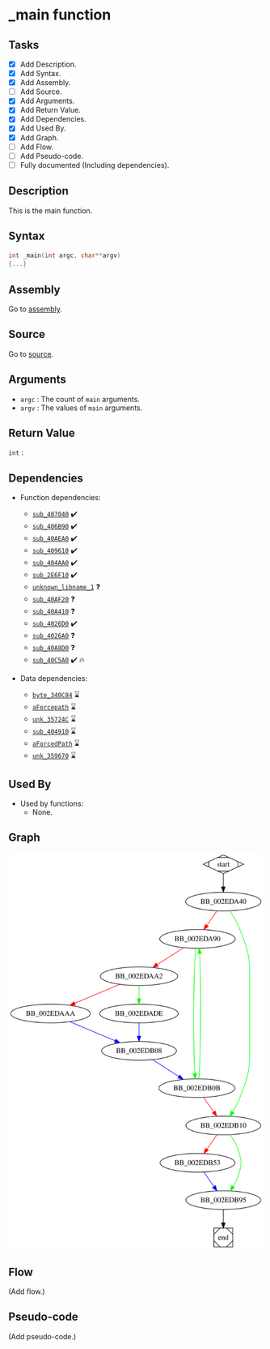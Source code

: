 # \_main function

## Tasks

- [X] Add Description.
- [X] Add Syntax.
- [X] Add Assembly.
- [ ] Add Source.
- [X] Add Arguments.
- [X] Add Return Value.
- [X] Add Dependencies.
- [X] Add Used By.
- [X] Add Graph.
- [ ] Add Flow.
- [ ] Add Pseudo-code.
- [ ] Fully documented (Including dependencies).

## Description

This is the main function.

## Syntax

```c
int _main(int argc, char**argv)
{...}
```

## Assembly

Go to [assembly](../asm/_main.asm).

## Source

Go to [source](../cc/_main.cc).

## Arguments

* `argc` : The count of `main` arguments.
* `argv` : The values of `main` arguments.

## Return Value

`int` : 

## Dependencies

* Function dependencies:
  * [`sub_407040`](sub_407040.md) ✔️
  * [`sub_406B90`](sub_406B90.md) ✔️
  * [`sub_40AEA0`](sub_40AEA0.md) ✔️
  * [`sub_409610`](sub_409610.md) ✔️
  * [`sub_404AA0`](sub_404AA0.md) ✔️
  * [`sub_2E6F10`](sub_2E6F10.md) ✔️
  * [`unknown_libname_1`](unknown_libname_1.md) ❓
  * [`sub_40AF20`](sub_40AF20.md) ❓
  * [`sub_40A410`](sub_40A410.md) ❓
  * [`sub_4026D0`](sub_4026D0.md) ✔️
  * [`sub_4026A0`](sub_4026A0.md) ❓
  * [`sub_40A8D0`](sub_40A8D0.md) ❓
  * [`sub_40C5A0`](sub_40C5A0.md) ✔️ 🔥

* Data dependencies:
  * [`byte_340C84`](byte_340C84.md) ⌛
  * [`aForcepath`](aForcepath.md) ⌛
  * [`unk_35724C`](unk_35724C.md) ⌛
  * [`sub_404910`](sub_404910.md) ⌛
  * [`aForcedPath`](aForcedPath.md) ⌛
  * [`unk_359670`](unk_359670.md) ⌛

## Used By

* Used by functions:
  * None.


## Graph

![\_main Graph](../svg/_main.svg "_main Graph")


## Flow

(Add flow.)

## Pseudo-code

(Add pseudo-code.)

